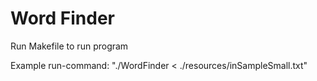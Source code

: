 # Word Finder

Run Makefile to run program

Example run-command: "./WordFinder < ./resources/inSampleSmall.txt"